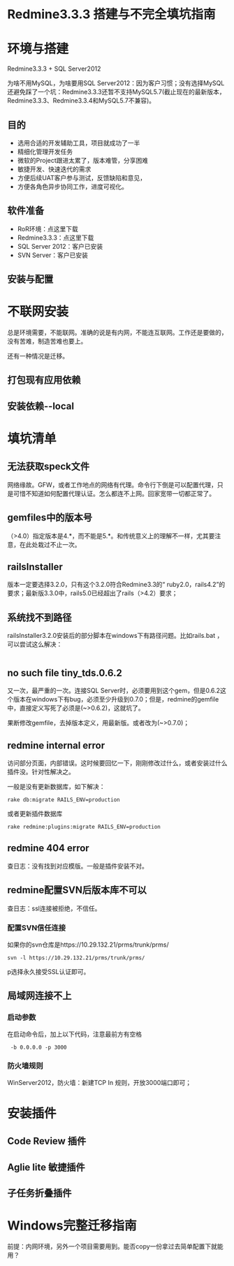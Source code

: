 # Redmine3.3.3 搭建与不完全填坑指南

# 环境与搭建

Redmine3.3.3 + SQL Server2012 

为啥不用MySQL，为啥要用SQL Server2012：因为客户习惯；没有选择MySQL还避免踩了一个坑：Redmine3.3.3还暂不支持MySQL5.7(截止现在的最新版本，Redmine3.3.3、Redmine3.3.4和MySQL5.7不兼容)。

## 目的

+ 选用合适的开发辅助工具，项目就成功了一半
+ 精细化管理开发任务
+ 微软的Project跟进太累了，版本难管，分享困难
+ 敏捷开发、快速迭代的需求
+ 方便后续UAT客户参与测试，反馈缺陷和意见，
+ 方便各角色异步协同工作，进度可视化。

## 软件准备

+ RoR环境：点这里下载
+ Redmine3.3.3：点这里下载
+ SQL Server 2012：客户已安装
+ SVN Server：客户已安装

## 安装与配置

# 不联网安装

总是环境需要，不能联网。准确的说是有内网，不能连互联网。工作还是要做的，没有苦难，制造苦难也要上。

还有一种情况是迁移。

## 打包现有应用依赖

## 安装依赖--local

# 填坑清单

## 无法获取speck文件

网络缘故。GFW，或者工作地点的网络有代理。命令行下倒是可以配置代理，只是可惜不知道如何配置代理认证。怎么都连不上网。回家宽带一切都正常了。

## gemfiles中的版本号

（>4.0）指定版本是4.\*，而不能是5.\*。和传统意义上的理解不一样，尤其要注意，在此处栽过不止一次。

## railsInstaller

版本一定要选择3.2.0，只有这个3.2.0符合Redmine3.3的“ ruby2.0，rails4.2”的要求；最新版3.3.0中，rails5.0已经超出了rails（>4.2）要求；

## 系统找不到路径

railsInstaller3.2.0安装后的部分脚本在windows下有路径问题。比如rails.bat ，可以尝试这么解决：

```shell

```



## no such file tiny_tds.0.6.2

又一次，最严重的一次。连接SQL Server时，必须要用到这个gem，但是0.6.2这个版本在windows下有bug，必须至少升级到0.7.0；但是，redmine的gemfile中，直接定义写死了必须是(~>0.6.2)，这就坑了。

果断修改gemfile，去掉版本定义，用最新版。或者改为(~>0.7.0)；

## redmine internal error

访问部分页面，内部错误。这时候要回忆一下，刚刚修改过什么，或者安装过什么插件没。针对性解决之。

一般是没有更新数据库，如下解决：

```shell
rake db:migrate RAILS_ENV=production
```

或者更新插件数据库

```shell
rake redmine:plugins:migrate RAILS_ENV=production
```

## redmine 404 error

查日志：没有找到对应模版。一般是插件安装不对。

## redmine配置SVN后版本库不可以

查日志：ssl连接被拒绝，不信任。

### 配置SVN信任连接

如果你的svn仓库是https://10.29.132.21/prms/trunk/prms/

```shell
svn -l https://10.29.132.21/prms/trunk/prms/
```

p选择永久接受SSL认证即可。

## 局域网连接不上

### 启动参数

在启动命令后，加上以下代码，注意最前方有空格

```shell
 -b 0.0.0.0 -p 3000
```

### 防火墙规则

WinServer2012，防火墙：新建TCP In 规则，开放3000端口即可；

# 安装插件

## Code Review 插件

## Aglie lite 敏捷插件

## 子任务折叠插件

# Windows完整迁移指南

前提：内网环境，另外一个项目需要用到。能否copy一份拿过去简单配置下就能用？

